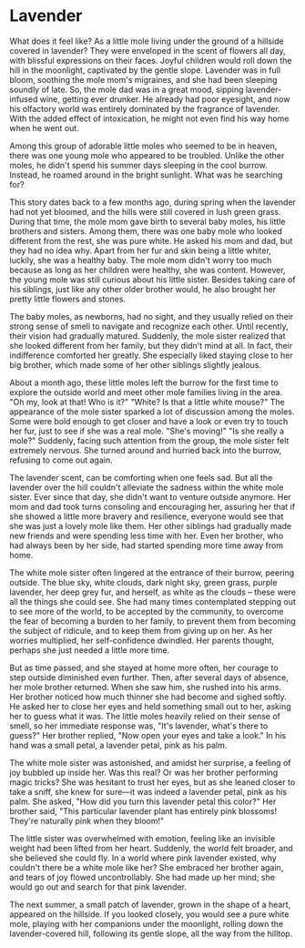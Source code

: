 # Lavender

What does it feel like? As a little mole living under the ground of a hillside covered in lavender?
They were enveloped in the scent of flowers all day, with blissful expressions on their faces. 
Joyful children would roll down the hill in the moonlight, captivated by the gentle slope. Lavender 
was in full bloom, soothing the mole mom's migraines, and she had been sleeping soundly of late. So, 
the mole dad was in a great mood, sipping lavender-infused wine, getting ever drunker. He already 
had poor eyesight, and now his olfactory world was entirely dominated by the fragrance of lavender. 
With the added effect of intoxication, he might not even find his way home when he went out.

Among this group of adorable little moles who seemed to be in heaven, there was one young mole who 
appeared to be troubled. Unlike the other moles, he didn't spend his summer days sleeping in the 
cool burrow. Instead, he roamed around in the bright sunlight. What was he searching for?

This story dates back to a few months ago, during spring when the lavender had not yet bloomed, 
and the hills were still covered in lush green grass. During that time, the mole mom gave birth 
to several baby moles, his little brothers and sisters. Among them, there was one baby mole who 
looked different from the rest, she was pure white. He asked his mom and dad, but they had no 
idea why. Apart from her fur and skin being a little whiter, luckily, she was a healthy baby. 
The mole mom didn't worry too much because as long as her children were healthy, she was content.
However, the young mole was still curious about his little sister. Besides taking care of his 
siblings, just like any other older brother would, he also brought her pretty little flowers and 
stones.

The baby moles, as newborns, had no sight, and they usually relied on their strong sense of smell
to navigate and recognize each other. Until recently, their vision had gradually matured. Suddenly, 
the mole sister realized that she looked different from her family, but they didn't mind at all. 
In fact, their indifference comforted her greatly. She especially liked staying close to her big 
brother, which made some of her other siblings slightly jealous.

About a month ago, these little moles left the burrow for the first time to explore the outside
world and meet other mole families living in the area. "Oh my, look at that! Who is it?" "White?
Is that a little white mouse?" The appearance of the mole sister sparked a lot of discussion among 
the moles. Some were bold enough to get closer and have a look or even try to touch her fur, just 
to see if she was a real mole. "She's moving!" "Is she really a mole?" Suddenly, facing such 
attention from the group, the mole sister felt extremely nervous. She turned around and hurried 
back into the burrow, refusing to come out again.

The lavender scent, can be comforting when one feels sad. But all the lavender over the hill 
couldn't alleviate the sadness within the white mole sister. Ever since that day, she didn't want 
to venture outside anymore. Her mom and dad took turns consoling and encouraging her, assuring her 
that if she showed a little more bravery and resilience, everyone would see that she was just a 
lovely mole like them. Her other siblings had gradually made new friends and were spending less 
time with her. Even her brother, who had always been by her side, had started spending more time 
away from home.

The white mole sister often lingered at the entrance of their burrow, peering outside. The blue sky,
white clouds, dark night sky, green grass, purple lavender, her deep grey fur, and herself, as white
as the clouds – these were all the things she could see. She had many times contemplated stepping 
out to see more of the world, to be accepted by the community, to overcome the fear of becoming a 
burden to her family, to prevent them from becoming the subject of ridicule, and to keep them from 
giving up on her. As her worries multiplied, her self-confidence dwindled. Her parents thought, 
perhaps she just needed a little more time.

But as time passed, and she stayed at home more often, her courage to step outside diminished even 
further. Then, after several days of absence, her mole brother returned. When she saw him, she rushed
into his arms. Her brother noticed how much thinner she had become and sighed softly. He asked her to 
close her eyes and held something small out to her, asking her to guess what it was. The little moles 
heavily relied on their sense of smell, so her immediate response was, "It's lavender, what's there 
to guess?" Her brother replied, "Now open your eyes and take a look." In his hand was a small petal, 
a lavender petal, pink as his palm.

The white mole sister was astonished, and amidst her surprise, a feeling of joy bubbled up inside her.
Was this real? Or was her brother performing magic tricks? She was hesitant to trust her eyes, but as
she leaned closer to take a sniff, she knew for sure—it was indeed a lavender petal, pink as his palm.
She asked, "How did you turn this lavender petal this color?" Her brother said, "This particular 
lavender plant has entirely pink blossoms! They're naturally pink when they bloom!"

The little sister was overwhelmed with emotion, feeling like an invisible weight had been lifted from 
her heart. Suddenly, the world felt broader, and she believed she could fly. In a world where pink
lavender existed, why couldn't there be a white mole like her? She embraced her brother again, and
tears of joy flowed uncontrollably. She had made up her mind; she would go out and search for that pink
lavender.

The next summer, a small patch of lavender, grown in the shape of a heart, appeared on the hillside. 
If you looked closely, you would see a pure white mole, playing with her companions under the moonlight, 
rolling down the lavender-covered hill, following its gentle slope, all the way from the hilltop.
